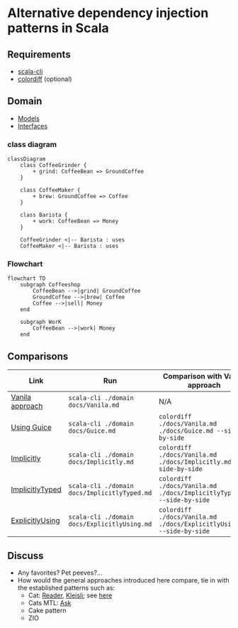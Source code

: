 # Alternative dependency injection patterns in Scala

## Requirements

- [scala-cli](https://scala-cli.virtuslab.org/install) 
- [colordiff](https://formulae.brew.sh/formula/colordiff) (optional)

## Domain

- [Models](domain/Models.scala)
- [Interfaces](domain/Interfaces.scala)

### class diagram

```mermaid
classDiagram
    class CoffeeGrinder {
        + grind: CoffeeBean => GroundCoffee
    }

    class CoffeeMaker {
        + brew: GroundCoffee => Coffee
    }

    class Barista {
        + work: CoffeeBean => Money
    }

    CoffeeGrinder <|-- Barista : uses
    CoffeeMaker <|-- Barista : uses
```

### Flowchart

```mermaid
flowchart TD
    subgraph Coffeeshop
        CoffeeBean -->|grind| GroundCoffee
        GroundCoffee -->|brew| Coffee
        Coffee -->|sell| Money
    end

    subgraph WorK
        CoffeeBean -->|work| Money
    end

```

## Comparisons

| Link                                 | Run                                          | Comparison with Vanila approach                                |
|--------------------------------------|----------------------------------------------|----------------------------------------------------------------|
| [Vanila approach](docs/Vanila.md)     | `scala-cli ./domain docs/Vanila.md`          | N/A                                                            |
| [Using Guice](docs/Guice.md)          | `scala-cli ./domain docs/Guice.md`           | `colordiff ./docs/Vanila.md ./docs/Guice.md --side-by-side`      |
| [Implicitly](docs/Implicitly.md)      | `scala-cli ./domain docs/Implicitly.md`      | `colordiff ./docs/Vanila.md ./docs/Implicitly.md --side-by-side` |
| [ImplicitlyTyped](docs/ImplicitlyTyped.md) | `scala-cli ./domain docs/ImplicitlyTyped.md` | `colordiff ./docs/Vanila.md ./docs/ImplicitlyTyped.md --side-by-side` |
| [ExplicitlyUsing](docs/ExplicitlyUsing.md) | `scala-cli ./domain docs/ExplicitlyUsing.md` | `colordiff ./docs/Vanila.md ./docs/ExplicitlyUsing.md --side-by-side` |

## Discuss

- Any favorites? Pet peeves?... 
- How would the general approaches introduced here compare, tie in with the established patterns such as:
  - Cat: [Reader](https://typelevel.org/cats/api/cats/data/package$$Reader$.html), [Kleisli](https://typelevel.org/cats/datatypes/kleisli.html); see [here](https://stackoverflow.com/questions/29226560/is-it-just-a-coincidence-that-kleisli-readert-and-reader-are-the-same-in-scala) 
  - Cats MTL: [Ask](https://typelevel.org/cats-mtl/mtl-classes/ask.html)
  - Cake pattern
  - ZIO